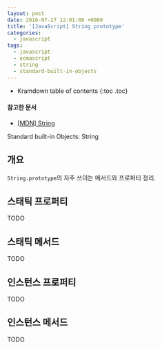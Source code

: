 ```yaml
---
layout: post
date: 2016-07-27 12:01:00 +0900
title: '[JavaScript] String prototype'
categories:
  - javascript
tags:
  - javascript
  - ecmascript
  - string
  - standard-built-in-objects
---
```


* Kramdown table of contents
{:toc .toc}

#### 참고한 문서

- [\[MDN\] String](https://developer.mozilla.org/en-US/docs/Web/JavaScript/Reference/Global_Objects/String)

Standard built-in Objects: String


## 개요

`String.prototype`의 자주 쓰이는 메서드와 프로퍼티 정리.


## 스태틱 프로퍼티

TODO


## 스태틱 메서드

TODO


## 인스턴스 프로퍼티

TODO


## 인스턴스 메서드

TODO
